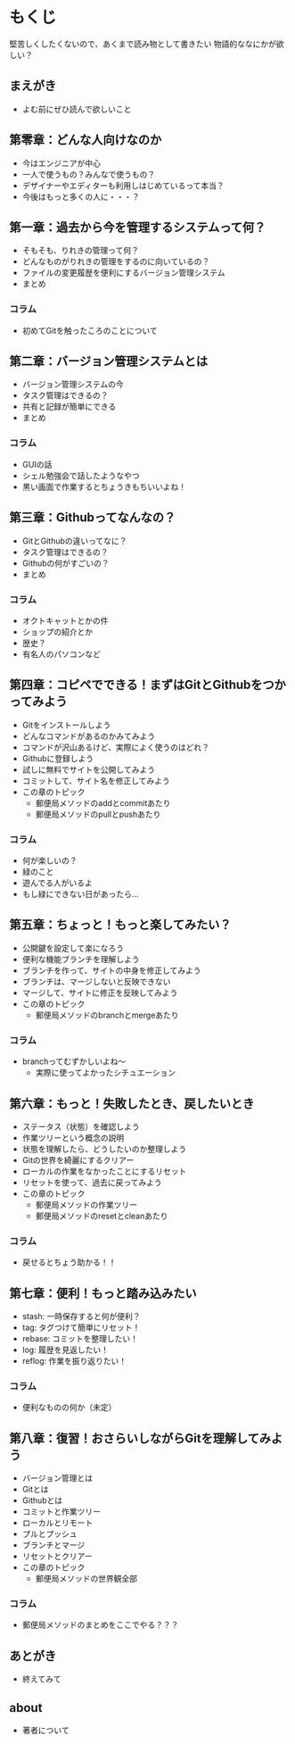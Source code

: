 # もくじ
堅苦しくしたくないので、あくまで読み物として書きたい
物語的ななにかが欲しい？

## まえがき
- よむ前にぜひ読んで欲しいこと

## 第零章：どんな人向けなのか
- 今はエンジニアが中心
- 一人で使うもの？みんなで使うもの？
- デザイナーやエディターも利用しはじめているって本当？
- 今後はもっと多くの人に・・・？

## 第一章：過去から今を管理するシステムって何？
- そもそも、りれきの管理って何？
- どんなものがりれきの管理をするのに向いているの？
- ファイルの変更履歴を便利にするバージョン管理システム
- まとめ
### コラム
- 初めてGitを触ったころのことについて

## 第二章：バージョン管理システムとは
- バージョン管理システムの今
- タスク管理はできるの？
- 共有と記録が簡単にできる
- まとめ
### コラム
- GUIの話
 - シェル勉強会で話したようなやつ
 - 黒い画面で作業するとちょうきもちいいよね！

## 第三章：Githubってなんなの？
- GitとGithubの違いってなに？
- タスク管理はできるの？
- Githubの何がすごいの？
- まとめ
### コラム
- オクトキャットとかの件
 - ショップの紹介とか
 - 歴史？
 - 有名人のパソコンなど

## 第四章：コピペでできる！まずはGitとGithubをつかってみよう
- Gitをインストールしよう
- どんなコマンドがあるのかみてみよう
- コマンドが沢山あるけど、実際によく使うのはどれ？
- Githubに登録しよう
- 試しに無料でサイトを公開してみよう
- コミットして、サイト名を修正してみよう
- この章のトピック
  - 郵便局メソッドのaddとcommitあたり
  - 郵便局メソッドのpullとpushあたり
### コラム
- 何が楽しいの？
 - 緑のこと
 - 遊んでる人がいるよ
 - もし緑にできない日があったら…

## 第五章：ちょっと！もっと楽してみたい？
- 公開鍵を設定して楽になろう
- 便利な機能ブランチを理解しよう
- ブランチを作って、サイトの中身を修正してみよう
- ブランチは、マージしないと反映できない
- マージして、サイトに修正を反映してみよう
- この章のトピック
  - 郵便局メソッドのbranchとmergeあたり
### コラム
- branchってむずかしいよね〜
  - 実際に使ってよかったシチュエーション

## 第六章：もっと！失敗したとき、戻したいとき
- ステータス（状態）を確認しよう
- 作業ツリーという概念の説明
- 状態を理解したら、どうしたいのか整理しよう
- Gitの世界を綺麗にするクリアー
- ローカルの作業をなかったことにするリセット
- リセットを使って、過去に戻ってみよう
- この章のトピック
  - 郵便局メソッドの作業ツリー
  - 郵便局メソッドのresetとcleanあたり
### コラム
- 戻せるとちょう助かる！！

## 第七章：便利！もっと踏み込みたい
- stash: 一時保存すると何が便利？
- tag: タグつけて簡単にリセット！
- rebase: コミットを整理したい！
- log: 履歴を見返したい！
- reflog: 作業を振り返りたい！
### コラム
- 便利なものの何か（未定）

## 第八章：復習！おさらいしながらGitを理解してみよう
- バージョン管理とは
- Gitとは
- Githubとは
- コミットと作業ツリー
- ローカルとリモート
- プルとプッシュ
- ブランチとマージ
- リセットとクリアー
- この章のトピック
  - 郵便局メソッドの世界観全部
### コラム
- 郵便局メソッドのまとめをここでやる？？？

## あとがき
- 終えてみて

## about
- 著者について